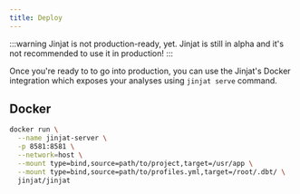 ```yaml
---
title: Deploy
---
```


:::warning Jinjat is not production-ready, yet.
Jinjat is still in alpha and it's not recommended to use it in production!
:::

Once you're ready to to go into production, you can use the Jinjat's Docker integration which exposes your analyses using `jinjat serve` command.

## Docker

```bash
docker run \
  --name jinjat-server \
  -p 8581:8581 \
  --network=host \
  --mount type=bind,source=path/to/project,target=/usr/app \
  --mount type=bind,source=path/to/profiles.yml,target=/root/.dbt/ \
  jinjat/jinjat
```